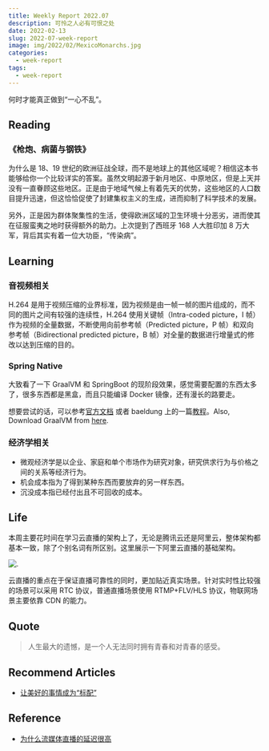 ```yaml
---
title: Weekly Report 2022.07
description: 可怜之人必有可恨之处
date: 2022-02-13
slug: 2022-07-week-report
image: img/2022/02/MexicoMonarchs.jpg
categories:
  - week-report
tags:
  - week-report
---
```


何时才能真正做到“一心不乱”。

## Reading

### 《枪炮、病菌与钢铁》

为什么是 18、19 世纪的欧洲征战全球，而不是地球上的其他区域呢？相信这本书能够给你一个比较详实的答案。虽然文明起源于新月地区、中原地区，但是上天并没有一直眷顾这些地区。正是由于地域气候上有着先天的优势，这些地区的人口数目提升迅速，但这恰恰促使了封建集权主义的生成，进而抑制了科学技术的发展。

另外，正是因为群体聚集性的生活，使得欧洲区域的卫生环境十分恶劣，进而使其在征服蛮夷之地时获得额外的助力。上次提到了西班牙 168 人大胜印加 8 万大军，背后其实有着一位大功臣，“传染病”。

## Learning

### 音视频相关

H.264 是用于视频压缩的业界标准，因为视频是由一帧一帧的图片组成的，而不同的图片之间有较强的连续性，H.264 使用关键帧（Intra-coded picture，I 帧）作为视频的全量数据，不断使用向前参考帧（Predicted picture，P 帧）和双向参考帧（Bidirectional predicted picture，B 帧）对全量的数据进行增量式的修改以达到压缩的目的。

### Spring Native

大致看了一下 GraalVM 和 SpringBoot 的现阶段效果，感觉需要配置的东西太多了，很多东西都是黑盒，而且只能编译 Docker 镜像，还有漫长的路要走。

想要尝试的话，可以参考[官方文档](https://docs.spring.io/spring-native/docs/current/reference/htmlsingle/#overview) 或者 baeldung 上的一篇[教程](https://www.baeldung.com/spring-native-intro)。Also, Download GraalVM from [here](https://github.com/graalvm/graalvm-ce-builds/releases).

### 经济学相关

- 微观经济学是以企业、家庭和单个市场作为研究对象，研究供求行为与价格之间的关系等经济行为。
- 机会成本指为了得到某种东西而要放弃的另一样东西。
- 沉没成本指已经付出且不可回收的成本。

## Life

本周主要花时间在学习云直播的架构上了，无论是腾讯云还是阿里云，整体架构都基本一致，除了个别名词有所区别。这里展示一下阿里云直播的基础架构。

![.](img/2022/02/ali-live.png)

云直播的重点在于保证直播可靠性的同时，更加贴近真实场景。针对实时性比较强的场景可以采用 RTC 协议，普通直播场景使用 RTMP+FLV/HLS 协议，物联网场景主要依靠 CDN 的能力。

## Quote

> 人生最大的遗憾，是一个人无法同时拥有青春和对青春的感受。

## Recommend Articles

- [让美好的事情成为“标配”](https://mp.weixin.qq.com/s/mo1nkPiZaTnrYAHXVq_8zQ)

## Reference

- [为什么流媒体直播的延迟很高](https://draveness.me/whys-the-design-live-streaming-latency/)
